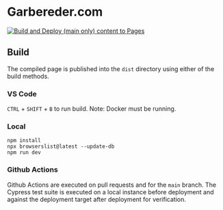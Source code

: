 # Garbereder.com

[![Build and Deploy (main only) content to Pages](https://github.com/ggarbereder/garbereder.com/actions/workflows/static.yml/badge.svg?branch=main)](https://github.com/ggarbereder/garbereder.com/actions/workflows/static.yml)

## Build

The compiled page is published into the `dist` directory using either of the build methods.

### VS Code

`CTRL` + `SHIFT` + `B` to run build. Note: Docker must be running.

### Local

```
npm install
npx browserslist@latest --update-db
npm run dev
```

### Github Actions

Github Actions are executed on pull requests and for the `main` branch.
The Cypress test suite is executed on a local instance before deployment and against the deployment target after deployment for verification.
